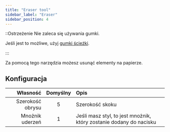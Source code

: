 ```yaml
---
title: "Eraser tool"
sidebar_label: "Eraser"
sidebar_position: 4
---
```



::Ostrzeżenie Nie zaleca się używania gumki.

Jeśli jest to możliwe, użyj [gumki ścieżki](path_eraser).

:::

Za pomocą tego narzędzia możesz usunąć elementy na papierze.

## Konfiguracja

|         Własność | Domyślny | Opis                                                               |
| ----------------:|:--------:|:------------------------------------------------------------------ |
| Szerokość obrysu |    5     | Szerokość skoku                                                    |
|  Mnożnik uderzeń |    1     | Jeśli masz styl, to jest mnożnik, który zostanie dodany do nacisku |
